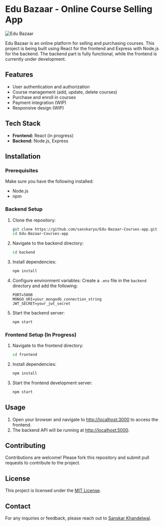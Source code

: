 
# Edu Bazaar - Online Course Selling App

![Edu Bazaar](link-to-your-logo.png)

Edu Bazaar is an online platform for selling and purchasing courses. This project is being built using React for the frontend and Express with Node.js for the backend. The backend part is fully functional, while the frontend is currently under development.

## Features

- User authentication and authorization
- Course management (add, update, delete courses)
- Purchase and enroll in courses
- Payment integration (WIP)
- Responsive design (WIP)

## Tech Stack

- **Frontend:** React (in progress)
- **Backend:** Node.js, Express

## Installation

### Prerequisites

Make sure you have the following installed:

- Node.js
- npm

### Backend Setup

1. Clone the repository:
   ```sh
   git clone https://github.com/sanskaryo/Edu-Bazaar-Courses-app.git
   cd Edu-Bazaar-Courses-app
   ```

2. Navigate to the backend directory:
   ```sh
   cd backend
   ```

3. Install dependencies:
   ```sh
   npm install
   ```

4. Configure environment variables:
   Create a `.env` file in the `backend` directory and add the following:
   ```env
   PORT=5000
   MONGO_URI=your_mongodb_connection_string
   JWT_SECRET=your_jwt_secret
   ```

5. Start the backend server:
   ```sh
   npm start
   ```

### Frontend Setup (In Progress)

1. Navigate to the frontend directory:
   ```sh
   cd frontend
   ```

2. Install dependencies:
   ```sh
   npm install
   ```

3. Start the frontend development server:
   ```sh
   npm start
   ```

## Usage

1. Open your browser and navigate to [http://localhost:3000](http://localhost:3000) to access the frontend.
2. The backend API will be running at [http://localhost:5000](http://localhost:5000).

## Contributing

Contributions are welcome! Please fork this repository and submit pull requests to contribute to the project.

## License

This project is licensed under the [MIT License](LICENSE).

## Contact

For any inquiries or feedback, please reach out to [Sanskar Khandelwal](mailto:sanskar.chain@gmail.com).
